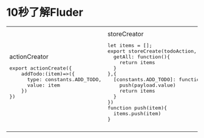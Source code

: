 # 10秒了解Fluder

<table>
<tr>
<td>
actionCreator
<pre>
export actionCreate({
    addTodo:(item)=>({
      type: constants.ADD_TODO,
      value: item
    })
})
</pre>
</td>
<td>
storeCreator
<pre>
let items = [];
export storeCreate(todoAction, {
  getAll: function(){
    return items
  }
},{
  [constants.ADD_TODO]: function(payload){
    push(payload.value)
    return items
  }
})
function push(item){
  items.push(item)
}
</pre>
</td>
<td>
React Component
<pre>
componentDidMount(){
  todoStore.addChangeListener(()=>{
    this.setState({
      items: todoStore.getAll()
    })
  })
}
addTodo(e){
  todoAction.addTodo({
    text: e.target.value,
    done: false
  });
}
</pre>
</td>

<td>
Vue Component
<pre>
methods:{
  addTodo(e){
    todoAction.addTodo({
      text: e.target.value,
      done: false
    });
  }
},
created (){
  todoStore.addChangeListener(()=>{
    this.setState({
      items: todoStore.getAll()
    })
  })
}
</pre>
</td>
</tr>

</table>
